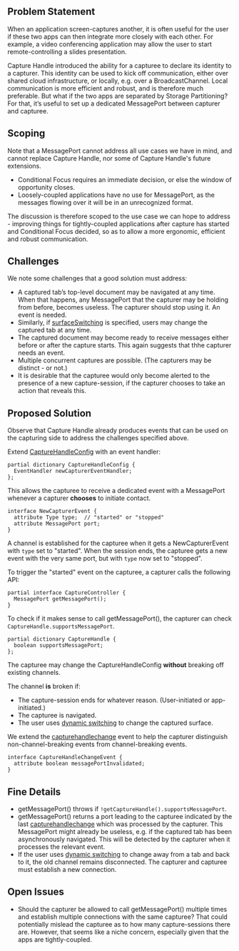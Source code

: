 ## Problem Statement

When an application screen-captures another, it is often useful for the user if these two apps can then integrate more closely with each other. For example, a video conferencing application may allow the user to start remote-controlling a slides presentation.

Capture Handle introduced the ability for a capturee to declare its identity to a capturer. This identity can be used to kick off communication, either over shared cloud infrastructure, or locally, e.g. over a BroadcastChannel. Local communication is more efficient and robust, and is therefore much preferable. But what if the two apps are separated by Storage Partitioning? For that, it’s useful to set up a dedicated MessagePort between capturer and capturee.

## Scoping

Note that a MessagePort cannot address all use cases we have in mind, and cannot replace Capture Handle, nor some of Capture Handle's future extensions.
* Conditional Focus requires an immediate decision, or else the window of opportunity closes.
* Loosely-coupled applications have no use for MessagePort, as the messages flowing over it will be in an unrecognized format.

The discussion is therefore scoped to the use case we can hope to address - improving things for tightly-coupled applications after capture has started and Conditional Focus decided, so as to allow a more ergonomic, efficient and robust communication.

## Challenges

We note some challenges that a good solution must address:
* A captured tab’s top-level document may be navigated at any time. When that happens, any MessagePort that the capturer may be holding from before, becomes useless. The capturer should stop using it. An event is needed.
* Similarly, if [surfaceSwitching](https://w3c.github.io/mediacapture-screen-share/#dom-displaymediastreamoptions-surfaceswitching) is specified, users may change the captured tab at any time.
* The captured document may become ready to receive messages either before or after the capture starts. This again suggests that thhe capturer needs an event.
* Multiple concurrent captures are possible. (The capturers may be distinct - or not.)
* It is desirable that the capturee would only become alerted to the presence of a new capture-session, if the capturer chooses to take an action that reveals this.

## Proposed Solution

Observe that Capture Handle already produces events that can be used on the capturing side to address the challenges specified above.


Extend [CaptureHandleConfig](https://w3c.github.io/mediacapture-handle/identity/index.html#dom-capturehandleconfig) with an event handler:
```webidl
partial dictionary CaptureHandleConfig {
  EventHandler newCapturerEventHandler;
};
```

This allows the capturee to receive a dedicated event with a MessagePort whenever a capturer **chooses** to initiate contact.

```webidl
interface NewCapturerEvent {
  attribute Type type;  // "started" or "stopped"
  attribute MessagePort port;
}
```

A channel is established for the capturee when it gets a NewCapturerEvent with `type` set to "started". When the session ends, the capturee gets a new event with the very same port, but with `type` now set to "stopped".


To trigger the "started" event on the capturee, a capturer calls the following API:
```webidl
partial interface CaptureController {
  MessagePort getMessagePort();
}
```

To check if it makes sense to call getMessagePort(), the capturer can check `CaptureHandle.supportsMessagePort`.
```webidl
partial dictionary CaptureHandle {
  boolean supportsMessagePort;
};
```

The capturee may change the CaptureHandleConfig **without** breaking off existing channels.

The channel **is** broken if:
* The capture-session ends for whatever reason. (User-initiated or app-initiated.)
* The capturee is navigated.
* The user uses [dynamic switching](https://w3c.github.io/mediacapture-screen-share/#dom-displaymediastreamoptions-surfaceswitching) to change the captured surface.

We extend the [capturehandlechange](https://w3c.github.io/mediacapture-handle/identity/index.html#dfn-capturehandlechange) event to help the capturer distinguish non-channel-breaking events from channel-breaking events.
```webidl
interface CaptureHandleChangeEvent {
  attribute boolean messagePortInvalidated;
}
```


## Fine Details

* getMessagePort() throws if `!getCaptureHandle().supportsMessagePort`.
* getMessagePort() returns a port leading to the capturee indicated by the last [capturehandlechange](https://w3c.github.io/mediacapture-handle/identity/index.html#dfn-capturehandlechange) which was processed by the capturer. This MessagePort might already be useless, e.g. if the captured tab has been asynchronously navigated. This will be detected by the capturer when it processes the relevant event.
* If the user uses [dynamic switching](https://w3c.github.io/mediacapture-screen-share/#dom-displaymediastreamoptions-surfaceswitching) to change away from a tab and back to it, the old channel remains disconnected. The capturer and capturee must establish a new connection.

## Open Issues
* Should the capturer be allowed to call getMessagePort() multiple times and establish multiple connections with the same capturee? That could potentially mislead the capturee as to how many capture-sessions there are. However, that seems like a niche concern, especially given that the apps are tightly-coupled.
